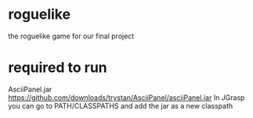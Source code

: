 # roguelike
the roguelike game for our final project

# required to run
AsciiPanel.jar
https://github.com/downloads/trystan/AsciiPanel/asciiPanel.jar
In JGrasp you can go to PATH/CLASSPATHS and add the jar as a new classpath
